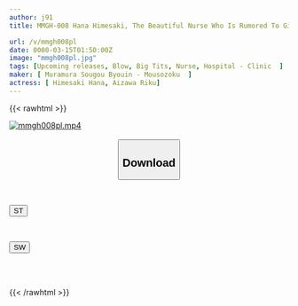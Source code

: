 ```yaml
---
author: j91
title: MMGH-008 Hana Himesaki, The Beautiful Nurse Who Is Rumored To Give Blowjobs

url: /v/mmgh008pl
date: 0000-03-15T01:50:00Z
image: "mmgh008pl.jpg"
tags: [Upcoming releases, Blow, Big Tits, Nurse, Hospital - Clinic	]
maker: [ Muramura Sougou Byouin - Mousozoku  ]
actress: [ Himesaki Hana, Aizawa Riku]
---
```



{{< rawhtml >}}

<div class="video" data-videoid="pending_link_2.html">
    <a href="javascript:;">
        <img src="/v/mmgh008pl/mmgh008pl.jpg" width="WIDTH" height="HEIGHT" alt="mmgh008pl.mp4" loading="lazy">
    </a>
</div>

<script type="text/javascript" src="https://j91.asia/asset/on-demand-pend.js"></script>

<br>
  <link rel="stylesheet" href="https://j91.asia/asset/bs5.css">
  
  <center>
  <button class="btn btn-primary" type="button" data-bs-toggle="collapse" data-bs-target=".multi-collapse" aria-expanded="false" aria-controls="multiCollapseExample1 multiCollapseExample2"><h2>Download</h2></button></center>
</p>
<div class="row">
  <div class="col">
    <div class="collapse multi-collapse" id="multiCollapseExample1">
      <div class="card card-body">
	      	      <br>
<div class="buttons">  
<p><a href="https://j91.asia/pending_link_2.html" target="_blank"><button class="btn-hover color-3"><i class="fa fa-download"></i> ST</button></a></p></div>
    </div>
  </div>
</div>
  <div class="col">
    <div class="collapse multi-collapse" id="multiCollapseExample2">
      <div class="card card-body">
	      <br>
<div class="buttons">
<p><a href="https://j91.asia/pending_link_2.html" target="_blank"><button class="btn-hover color-2"><i class="fa fa-download"></i> SW</button></a></p></div>
<br><br>
      </div>
    </div>
  </div>
</div>

{{< /rawhtml >}}